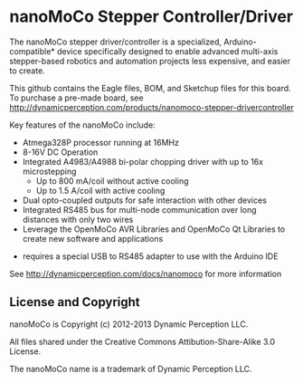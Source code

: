 nanoMoCo Stepper Controller/Driver
==================================

The nanoMoCo stepper driver/controller is a specialized, Arduino-compatible* device specifically designed to enable advanced multi-axis stepper-based robotics and automation projects less expensive, and easier to create.

This github contains the Eagle files, BOM, and Sketchup files for this board.  To purchase a pre-made board, see http://dynamicperception.com/products/nanomoco-stepper-drivercontroller

Key features of the nanoMoCo include:

- Atmega328P processor running at 16MHz
- 8-16V DC Operation
- Integrated A4983/A4988 bi-polar chopping driver with up to 16x microstepping
     - Up to 800 mA/coil without active cooling
     - Up to 1.5 A/coil with active cooling
- Dual opto-coupled outputs for safe interaction with other devices
- Integrated RS485 bus for multi-node communication over long distances with only two wires
- Leverage the OpenMoCo AVR Libraries and OpenMoCo Qt Libraries to create new software and applications

* requires a special USB to RS485 adapter to use with the Arduino IDE

See http://dynamicperception.com/docs/nanomoco for more information

License and Copyright
---------------------

nanoMoCo is Copyright (c) 2012-2013 Dynamic Perception LLC.

All files shared under the Creative Commons Attibution-Share-Alike 3.0 License.

The nanoMoCo name is a trademark of Dynamic Perception LLC.



